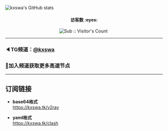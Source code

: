 ![kxswa's GitHub stats](https://github-readme-stats.vercel.app/api?username=kxswa&show_icons=true&theme=radical)
<h4 align="center">访客数 :eyes:</h4>

<p align="center">
<img  src="https://profile-counter.glitch.me/kxswa_kxswa/count.svg" alt="Sub :: Visitor's Count" />
 <img width=0 height=0 src="https://profile-counter.glitch.me/kxswa/count.svg" alt="Leon406:: Visitor's Count" />
</p>  
  
***  
### 🔈TG频道：[@kxswa](https://t.me/kxswa/) 
### 🔔加入频道获取更多高速节点  
***  
## 订阅链接
- **base64格式**  
https://kxswa.tk/v2ray

- **yaml格式**  
https://kxswa.tk/clash

